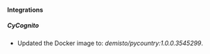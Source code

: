 
#### Integrations

##### CyCognito

- Updated the Docker image to: *demisto/pycountry:1.0.0.3545299*.

